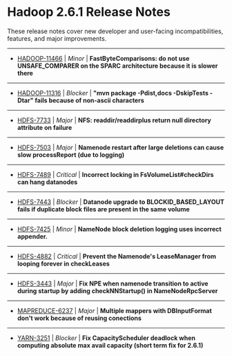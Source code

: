 # Hadoop  2.6.1 Release Notes

These release notes cover new developer and user-facing incompatibilities, features, and major improvements.

---

* [HADOOP-11466](https://issues.apache.org/jira/browse/HADOOP-11466) | *Minor* | **FastByteComparisons: do not use UNSAFE\_COMPARER on the SPARC architecture because it is slower there**
---

* [HADOOP-11316](https://issues.apache.org/jira/browse/HADOOP-11316) | *Blocker* | **"mvn package -Pdist,docs -DskipTests -Dtar" fails because of non-ascii characters**
---

* [HDFS-7733](https://issues.apache.org/jira/browse/HDFS-7733) | *Major* | **NFS: readdir/readdirplus return null directory attribute on failure**
---

* [HDFS-7503](https://issues.apache.org/jira/browse/HDFS-7503) | *Major* | **Namenode restart after large deletions can cause slow processReport (due to logging)**
---

* [HDFS-7489](https://issues.apache.org/jira/browse/HDFS-7489) | *Critical* | **Incorrect locking in FsVolumeList#checkDirs can hang datanodes**
---

* [HDFS-7443](https://issues.apache.org/jira/browse/HDFS-7443) | *Blocker* | **Datanode upgrade to BLOCKID\_BASED\_LAYOUT fails if duplicate block files are present in the same volume**
---

* [HDFS-7425](https://issues.apache.org/jira/browse/HDFS-7425) | *Minor* | **NameNode block deletion logging uses incorrect appender.**
---

* [HDFS-4882](https://issues.apache.org/jira/browse/HDFS-4882) | *Critical* | **Prevent the Namenode's LeaseManager from looping forever in checkLeases**
---

* [HDFS-3443](https://issues.apache.org/jira/browse/HDFS-3443) | *Major* | **Fix NPE when namenode transition to active during startup by adding checkNNStartup() in NameNodeRpcServer**
---

* [MAPREDUCE-6237](https://issues.apache.org/jira/browse/MAPREDUCE-6237) | *Major* | **Multiple mappers with DBInputFormat don't work because of reusing conections**
---

* [YARN-3251](https://issues.apache.org/jira/browse/YARN-3251) | *Blocker* | **Fix CapacityScheduler deadlock when computing absolute max avail capacity (short term fix for 2.6.1)**


